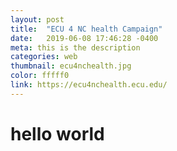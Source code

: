 ```yaml
---
layout: post
title:  "ECU 4 NC health Campaign"
date:   2019-06-08 17:46:28 -0400
meta: this is the description
categories: web
thumbnail: ecu4nchealth.jpg
color: fffff0
link: https://ecu4nchealth.ecu.edu/
---
```

# hello world
